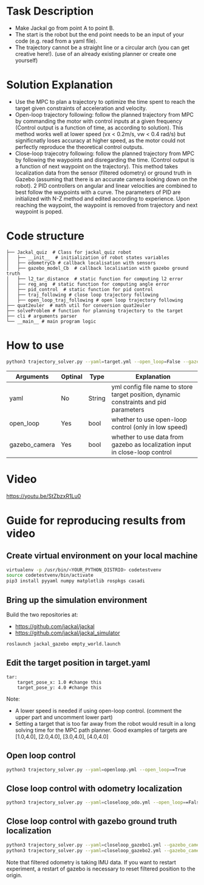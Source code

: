 # Task Description
- Make Jackal go from point A to point B.
- The start is the robot but the end point needs to be an input of your code (e.g. read from a yaml file).
- The trajectory cannot be a straight line or a circular arch (you can get creative here!). (use of an already existing planner or create one yourself)

# Solution Explanation

- Use the MPC to plan a trajectory to optimize the time spent to reach the target given constraints of acceleration and velocity.
- Open-loop trajectory following: follow the planned trajectory from MPC by commanding the motor with control inputs at a given frequency (Control output is a function of time, as according to solution). This method works well at lower speed (vx < 0.2m/s, vw < 0.4 rad/s) but significnatly loses accuracy at higher speed, as the motor could not perfectly reproduce the theoretical control outputs.
- Close-loop trajecotry following: follow the planned trajectory from MPC by following the waypoints and disregarding the time. (Control output is a function of next waypoint on the trajectory). This method takes localization data from the sensor (filtered odometry) or ground truth in Gazebo (assuming that there is an accurate camera looking down on the robot). 2 PID controllers on angular and linear velocities are combined to best follow the waypoints with a curve. The parameters of PID are initialized with N-Z method and edited according to experience. Upon reaching the waypoint, the waypoint is removed from trajectory and next waypoint is poped.

# Code structure

    ├── Jackal_quiz  # Class for jackal_quiz robot
    │   ├── __init__  # initialization of robot states variables 
    │   ├── odometryCb # callback localisation with sensors
    │   ├── gazebo_model_Cb  # callback localisation with gazebo ground truth
    │   ├── l2_tar_distance  # static function for computing l2 error
    │   ├── reg_ang  # static function for computing angle error 
    │   ├── pid_control  # static function for pid control
    │   ├── traj_following # close loop trajectory following
    │   ├── open_loop_traj_following # open loop trajectory following
    ├── quat2euler  # math util for conversion quat2euler
    ├── solveProblem # function for planning trajectory to the target
    ├── cli # arguments parser
    └── __main__ # main program logic

# How to use

```sh
python3 trajectory_solver.py --yaml=target.yml --open_loop=False --gazebo_camera=False
```

| **Arguments**   | **Optinal** | **Type** | **Explanation** | 
| -- | -- | -- | -- |
| yaml | No | String | yml config file name to store target position, dynamic constraints and pid parameters |
| open_loop | Yes | bool | whether to use open-loop control (only in low speed) |
| gazebo_camera | Yes | bool | whether to use data from gazebo as localization input in close-loop control |
# Video

https://youtu.be/StZbzxR1Lu0

# Guide for reproducing results from video

## Create virtual environment on your local machine

```sh
virtualenv -p /usr/bin/<YOUR_PYTHON_DISTRIO> codetestvenv
source codetestvenv/bin/activate
pip3 install pyyaml numpy matplotlib rospkgs casadi 
```

## Bring up the simulation environment
Build the two repositories at:
  - https://github.com/jackal/jackal
  - https://github.com/jackal/jackal_simulator
```sh
roslaunch jackal_gazebo empty_world.launch
```

## Edit the target position in target.yaml

    tar:
        target_pose_x: 1.0 #change this
        target_pose_y: 4.0 #change this

Note:
- A lower speed is needed if using open-loop control. (comment the upper part and uncomment lower part)
- Setting a target that is too far away from the robot would result in a long solving time for the MPC path planner. Good examples of targets are [1.0,4.0], [2.0,4.0], [3.0,4.0], [4.0,4.0]

## Open loop control

```sh
python3 trajectory_solver.py --yaml=openloop.yml --open_loop==True
```

## Close loop control with odometry localization

```sh
python3 trajectory_solver.py --yaml=closeloop_odo.yml --open_loop==False
```

## Close loop control with gazebo ground truth localization

```sh
python3 trajectory_solver.py --yaml=closeloop_gazebo1.yml --gazebo_camera=True --open_loop==False
python3 trajectory_solver.py --yaml=closeloop_gazebo2.yml --gazebo_camera=True --open_loop==False
```

Note that filtered odometry is taking IMU data. If you want to restart experiment, a restart of gazebo is necessary to reset filtered position to the origin.
